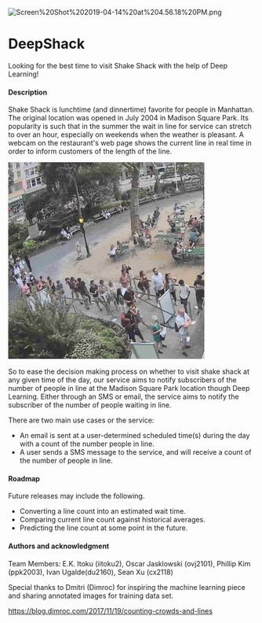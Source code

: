 ![Screen%20Shot%202019-04-14%20at%204.56.18%20PM.png](attachment:Screen%20Shot%202019-04-14%20at%204.56.18%20PM.png)

# DeepShack
Looking for the best time to visit Shake Shack with the help of Deep Learning!

#### Description

Shake Shack is lunchtime (and dinnertime) favorite for people in Manhattan.  The original location was opened in July 2004 in Madison Square Park.  Its popularity is such that in the summer the wait in line for service can stretch to over an hour, especially on weekends when the weather is pleasant. A webcam on the restaurant's web page shows the current line in real time in order to inform customers of the length of the line.

<img src="shakeshack-1500848940.jpg" width="400">

So to ease the decision making process on whether to visit shake shack at any given time of the day, our service aims to notify subscribers of the number of people in line at the Madison Square Park location though Deep Learning.  Either through an SMS or email, the service aims to notify the subscriber of the number of people waiting in line.   

There are two main use cases or the service:

- An email is sent at a user-determined scheduled time(s) during the day with a count of the number people in line.
- A user sends a SMS message to the service, and will receive a count of the number of people in line.

#### Roadmap

Future releases may include the following.

- Converting a line count into an estimated wait time.
- Comparing current line count against historical averages.
- Predicting the line count at some point in the future.

#### Authors and acknowledgment

Team Members:
E.K. Itoku (iitoku2), Oscar Jasklowski (ovj2101), Phillip Kim (ppk2003), Ivan Ugalde(du2160), Sean Xu (cx2118)

Special thanks to Dmitri (Dimroc) for inspiring the machine learning piece and sharing annotated images for training data set.  

https://blog.dimroc.com/2017/11/19/counting-crowds-and-lines

